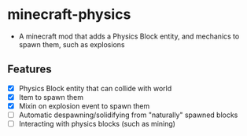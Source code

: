 # minecraft-physics
- A minecraft mod that adds a Physics Block entity, and mechanics to spawn them, such as explosions

## Features
- [x] Physics Block entity that can collide with world
- [x] Item to spawn them
- [x] Mixin on explosion event to spawn them
- [ ] Automatic despawning/solidifying from "naturally" spawned blocks
- [ ] Interacting with physics blocks (such as mining)
